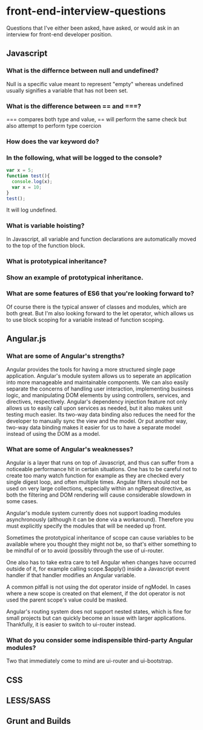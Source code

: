 # front-end-interview-questions
Questions that I've either been asked, have asked, or would ask in an interview for front-end developer position.

## Javascript

### What is the differnce between null and undefined?
Null is a specific value meant to represent "empty" whereas undefined usually signifies a variable that has not been set.

### What is the difference between == and ===?
=== compares both type and value, == will perform the same check but also attempt to perform type coercion

### How does the var keyword do?

### In the following, what will be logged to the console?
```javascript
var x = 5;
function test(){
  console.log(x);
  var x = 10;
}
test();
```

It will log undefined.

### What is variable hoisting?
In Javascript, all variable and function declarations are automatically moved to the top of the function block.

### What is prototypical inheritance?

### Show an example of prototypical inheritance.

### What are some features of ES6 that you're looking forward to?
Of course there is the typical answer of classes and modules, which are both great. But I'm also looking forward to the let operator, which allows us to use block scoping for a variable instead of function scoping.

## Angular.js
### What are some of Angular's strengths?
Angular provides the tools for having a more structured single page application. Angular's module system allows us to seperate an application into more manageable and maintainable components. We can also easily separate the concerns of handling user interaction, implementing business logic, and manipulating DOM elements by using controllers, services, and directives, respectively. Angular's dependency injection feature not only allows us to easily call upon services as needed, but it also makes unit testing much easier. Its two-way data binding also reduces the need for the developer to manually sync the view and the model. Or put another way, two-way data binding makes it easier for us to have a separate model instead of using the DOM as a model.

### What are some of Angular's weaknesses?
Angular is a layer that runs on top of Javascript, and thus can suffer from a noticeable performance hit in certain situations. One has to be careful not to create too many watch function for example as they are checked every single digest loop, and often multiple times. Angular filters should not be used on very large collections, especially within an ngRepeat directive, as both the filtering and DOM rendering will cause considerable slowdown in some cases.

Angular's module system currently does not support loading modules asynchronously (although it can be done via a workaround). Therefore you must explicitly specify the modules that will be needed up front.

Sometimes the prototypical inheritance of scope can cause variables to be available where you thought they might not be, so that's either something to be mindful of or to avoid (possibly through the use of ui-router.

One also has to take extra care to tell Angular when changes have occurred outside of it, for example calling scope.$apply() inside a Javascript event handler if that handler modifies an Angular variable.

A common pitfall is not using the dot operator inside of ngModel. In cases where a new scope is created on that element, if the dot operator is not used the parent scope's value could be masked.

Angular's routing system does not support nested states, which is fine for small projects but can quickly become an issue with larger applications. Thankfully, it is easier to switch to ui-router instead.

### What do you consider some indispensible third-party Angular modules?
Two that immediately come to mind are ui-router and ui-bootstrap.

## CSS

## LESS/SASS

## Grunt and Builds
